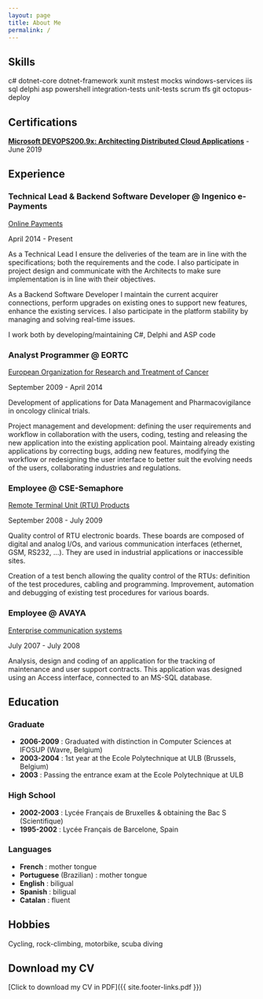 ```yaml
---
layout: page
title: About Me
permalink: /
---
```


## Skills

c# dotnet-core dotnet-framework xunit mstest mocks windows-services iis sql delphi asp powershell integration-tests unit-tests scrum tfs git octopus-deploy

## Certifications

[**Microsoft DEVOPS200.9x: Architecting Distributed Cloud Applications**](https://courses.edx.org/certificates/76572fc744b74395a6ed9112d157f36e) - June 2019

## Experience

### Technical Lead & Backend Software Developer @ Ingenico e-Payments

[Online Payments](https://www.ingenico.com/epayments)

April 2014 - Present

As a Technical Lead I ensure the deliveries of the team are in line with the specifications; both the requirements and the code. I also participate in project design and communicate with the Architects to make sure implementation is in line with their objectives.

As a Backend Software Developer I maintain the current acquirer connections, perform upgrades on existing ones to support new features, enhance the existing services. I also participate in the platform stability by managing and solving real-time issues.

I work both by developing/maintaining C#, Delphi and ASP code

### Analyst Programmer @ EORTC

[European Organization for Research and Treatment of Cancer](https://www.eortc.org/)

September 2009 - April 2014

Development of applications for Data Management and Pharmacovigilance in oncology clinical trials.

Project management and development: defining the user requirements and workflow in collaboration with the users, coding, testing and releasing the new application into the existing application pool. Maintaing already existing applications by correcting bugs, adding new features, modifying the workflow or redesigning the user interface to better suit the evolving needs of the users, collaborating industries and regulations.

### Employee @ CSE-Semaphore

[Remote Terminal Unit (RTU) Products](https://www.servelectechnologies.com/)

September 2008 - July 2009

Quality control of RTU electronic boards. These boards are composed of digital and analog I/Os, and various communication interfaces (ethernet, GSM, RS232, ...). They are used in industrial applications or inaccessible sites.

Creation of a test bench allowing the quality control of the RTUs: definition of the test procedures, cabling and programming.
Improvement, automation and debugging of existing test procedures for various boards.

### Employee @ AVAYA

[Enterprise communication systems](https://www.avaya.com)

July 2007 - July 2008

Analysis, design and coding of an application for the tracking of maintenance and user support contracts. This application was designed using an Access interface, connected to an MS-SQL database.

## Education

### Graduate

* **2006-2009** : Graduated with distinction in Computer Sciences at IFOSUP (Wavre, Belgium)
* **2003-2004** : 1st year at the Ecole Polytechnique at ULB (Brussels, Belgium)
* **2003** : Passing the entrance exam at the Ecole Polytechnique at ULB

### High School

* **2002-2003** : Lycée Français de Bruxelles & obtaining the Bac S (Scientifique)
* **1995-2002** : Lycée Français de Barcelone, Spain

### Languages

* **French** : mother tongue
* **Portuguese** (Brazilian) : mother tongue
* **English** : biligual
* **Spanish** : biligual
* **Catalan** : fluent

## Hobbies

Cycling, rock-climbing, motorbike, scuba diving

## Download my CV

[Click to download my CV in PDF]({{ site.footer-links.pdf }})
